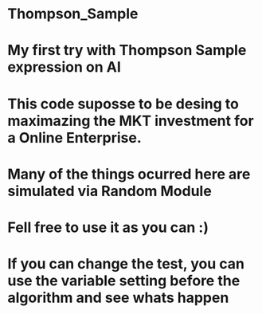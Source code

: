# Thompson_Sample
# My first try with Thompson Sample expression on AI
# This code suposse to be desing to maximazing the MKT investment for a Online Enterprise.
# Many of the things ocurred here are simulated via Random Module
# Fell free to use it as you can :)

# If you can change the test, you can use the variable setting before the algorithm and see whats happen
